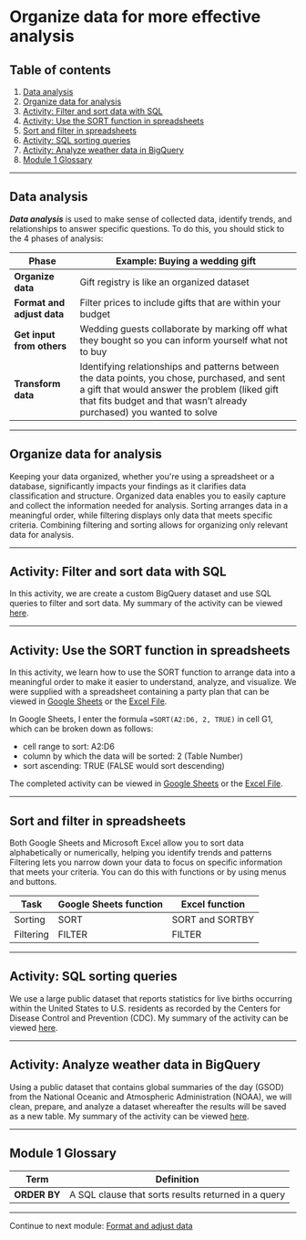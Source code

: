 # Organize data for more effective analysis

## Table of contents

1. [Data analysis](#data-analysis)
2. [Organize data for analysis](#organize-data-for-analysis)
3. [Activity: Filter and sort data with SQL](#activity-filter-and-sort-data-with-sql)
4. [Activity: Use the SORT function in spreadsheets](#activity-use-the-sort-function-in-spreadsheets)
5. [Sort and filter in spreadsheets](#sort-and-filter-in-spreadsheets)
6. [Activity: SQL sorting queries](#activity-sql-sorting-queries)
7. [Activity: Analyze weather data in BigQuery](#activity-analyze-weather-data-in-bigquery)
8. [Module 1 Glossary](#module-1-glossary)

---

## Data analysis

***Data analysis*** is used to make sense of collected data, identify trends, and relationships to answer specific questions. To do this, you should stick to the 4 phases of analysis:

| Phase | Example: Buying a wedding gift |
| --- | --- |
| **Organize data** | Gift registry is like an organized dataset |
| **Format and adjust data** | Filter prices to include gifts that are within your budget |
| **Get input from others** | Wedding guests collaborate by marking off what they bought so you can inform yourself what not to buy |
| **Transform data** | Identifying relationships and patterns between the data points, you chose, purchased, and sent a gift that would answer the problem (liked gift that fits budget and that wasn’t already purchased) you wanted to solve |

---

## Organize data for analysis

Keeping your data organized, whether you're using a spreadsheet or a database, significantly impacts your findings as it clarifies data classification and structure. Organized data enables you to easily capture and collect the information needed for analysis. Sorting arranges data in a meaningful order, while filtering displays only data that meets specific criteria. Combining filtering and sorting allows for organizing only relevant data for analysis.

---

## Activity: Filter and sort data with SQL

In this activity, we are create a custom BigQuery dataset and use SQL queries to filter and sort data. My summary of the activity can be viewed [here](/activities/sql/c05m01-filter-data-with-sql/c05m01-filter-data-with-sql.ipynb).

---

## Activity: Use the SORT function in spreadsheets

In this activity, we learn how to use the SORT function to arrange data into a meaningful order to make it easier to understand, analyze, and visualize. We were supplied with a spreadsheet containing a party plan that can be viewed in [Google Sheets](https://docs.google.com/spreadsheets/d/1OyvzEv5nEdaBivJOonGSH-v7mpNhJz5LR3X0H4t09XA/edit?usp=sharing) or the [Excel File](/activities/spreadsheets/c05m01-sort-function-data.xlsx).

In Google Sheets, I enter the formula `=SORT(A2:D6, 2, TRUE)` in cell G1, which can be broken down as follows:

- cell range to sort: A2:D6
- column by which the data will be sorted: 2 (Table Number)
- sort ascending: TRUE (FALSE would sort descending)

The completed activity can be viewed in [Google Sheets](https://docs.google.com/spreadsheets/d/1cDrBynS2p9GU2EdAuQ9KghY_WqHrfzfRvKRDR_hje9M/edit?usp=sharing) or the [Excel File](/activities/spreadsheets/c05m01-sort-function-activity.xlsx).

---

## Sort and filter in spreadsheets

Both Google Sheets and Microsoft Excel allow you to sort data alphabetically or numerically, helping you identify trends and patterns Filtering lets you narrow down your data to focus on specific information that meets your criteria. You can do this with functions or by using menus and buttons.

| Task | Google Sheets function | Excel function |
| --- | --- | --- |
| Sorting | SORT | SORT and SORTBY |
| Filtering | FILTER | FILTER |

---

## Activity: SQL sorting queries

We use a large public dataset that reports statistics for live births occurring within the United States to U.S. residents as recorded by the Centers for Disease Control and Prevention (CDC). My summary of the activity can be viewed [here](/activities/sql/c05m01-sql-sorting-queries/c05m01-sql-sorting-queries.ipynb).

---

## Activity: Analyze weather data in BigQuery

Using a public dataset that contains global summaries of the day (GSOD) from the National Oceanic and Atmospheric Administration (NOAA), we will clean, prepare, and analyze a dataset whereafter the results will be saved as a new table. My summary of the activity can be viewed [here](/activities/sql/c05m01-analyze-weather-data/c05m01-analyze-weather-data.ipynb).

---

## Module 1 Glossary

| Term | Definition |
| --- | --- |
| **ORDER BY** | A SQL clause that sorts results returned in a query |

---

Continue to next module: [Format and adjust data](/5-Analyze-Data-to-Answer-Questions/2-Format-and-adjust-data.md)
